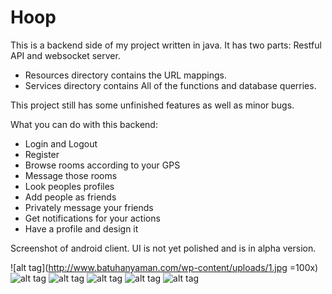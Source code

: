 # Hoop
This is a backend side of my project written in java. It has two parts: Restful API and websocket server.

* Resources directory contains the URL mappings.
* Services directory contains All of the functions and database querries.

This project still has some unfinished features as well as minor bugs.

What you can do with this backend:

* Login and Logout
* Register
* Browse rooms according to your GPS
* Message those rooms
* Look peoples profiles
* Add people as friends
* Privately message your friends
* Get notifications for your actions
* Have a profile and design it


Screenshot of android client. UI is not yet polished and is in alpha version.


![alt tag](http://www.batuhanyaman.com/wp-content/uploads/1.jpg =100x)
![alt tag](http://www.batuhanyaman.com/wp-content/uploads/2.jpg)
![alt tag](http://www.batuhanyaman.com/wp-content/uploads/3.jpg)
![alt tag](http://www.batuhanyaman.com/wp-content/uploads/4.jpg)
![alt tag](http://www.batuhanyaman.com/wp-content/uploads/5.jpg)
![alt tag](http://www.batuhanyaman.com/wp-content/uploads/6.jpg)
